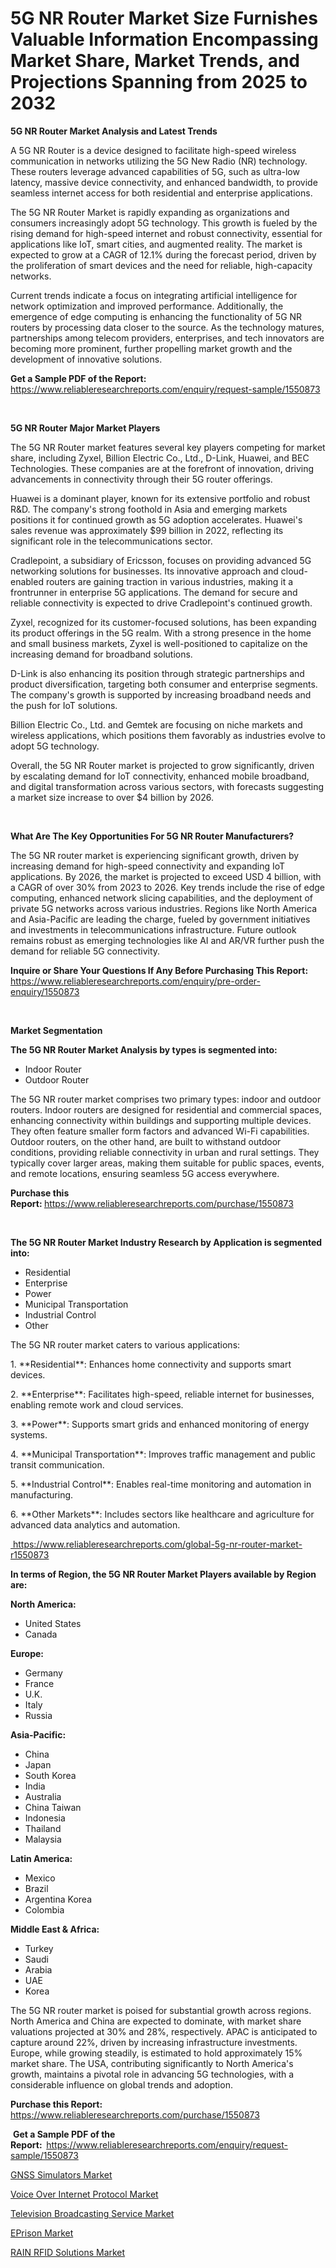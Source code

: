 <p><h1>5G NR Router Market Size Furnishes Valuable Information Encompassing Market Share, Market Trends, and Projections Spanning from 2025 to 2032</h1></p><p><strong>5G NR Router Market Analysis and Latest Trends</strong></p>
<p><p>A 5G NR Router is a device designed to facilitate high-speed wireless communication in networks utilizing the 5G New Radio (NR) technology. These routers leverage advanced capabilities of 5G, such as ultra-low latency, massive device connectivity, and enhanced bandwidth, to provide seamless internet access for both residential and enterprise applications. </p><p>The 5G NR Router Market is rapidly expanding as organizations and consumers increasingly adopt 5G technology. This growth is fueled by the rising demand for high-speed internet and robust connectivity, essential for applications like IoT, smart cities, and augmented reality. The market is expected to grow at a CAGR of 12.1% during the forecast period, driven by the proliferation of smart devices and the need for reliable, high-capacity networks. </p><p>Current trends indicate a focus on integrating artificial intelligence for network optimization and improved performance. Additionally, the emergence of edge computing is enhancing the functionality of 5G NR routers by processing data closer to the source. As the technology matures, partnerships among telecom providers, enterprises, and tech innovators are becoming more prominent, further propelling market growth and the development of innovative solutions.</p></p>
<p><strong>Get a Sample PDF of the Report:&nbsp;</strong> <a href="https://www.reliableresearchreports.com/enquiry/request-sample/1550873?utm_campaign=32&utm_medium=2&utm_source=Github&utm_content=ia&utm_term=15022025&utm_id=5g-nr-router">https://www.reliableresearchreports.com/enquiry/request-sample/1550873</a></p>
<p>&nbsp;</p>
<p><strong>5G NR Router Major Market Players</strong></p>
<p><p>The 5G NR Router market features several key players competing for market share, including Zyxel, Billion Electric Co., Ltd., D-Link, Huawei, and BEC Technologies. These companies are at the forefront of innovation, driving advancements in connectivity through their 5G router offerings.</p><p>Huawei is a dominant player, known for its extensive portfolio and robust R&D. The company's strong foothold in Asia and emerging markets positions it for continued growth as 5G adoption accelerates. Huawei's sales revenue was approximately $99 billion in 2022, reflecting its significant role in the telecommunications sector.</p><p>Cradlepoint, a subsidiary of Ericsson, focuses on providing advanced 5G networking solutions for businesses. Its innovative approach and cloud-enabled routers are gaining traction in various industries, making it a frontrunner in enterprise 5G applications. The demand for secure and reliable connectivity is expected to drive Cradlepoint's continued growth.</p><p>Zyxel, recognized for its customer-focused solutions, has been expanding its product offerings in the 5G realm. With a strong presence in the home and small business markets, Zyxel is well-positioned to capitalize on the increasing demand for broadband solutions.</p><p>D-Link is also enhancing its position through strategic partnerships and product diversification, targeting both consumer and enterprise segments. The company's growth is supported by increasing broadband needs and the push for IoT solutions.</p><p>Billion Electric Co., Ltd. and Gemtek are focusing on niche markets and wireless applications, which positions them favorably as industries evolve to adopt 5G technology.</p><p>Overall, the 5G NR Router market is projected to grow significantly, driven by escalating demand for IoT connectivity, enhanced mobile broadband, and digital transformation across various sectors, with forecasts suggesting a market size increase to over $4 billion by 2026.</p></p>
<p>&nbsp;</p>
<p><strong>What Are The Key Opportunities For 5G NR Router Manufacturers?</strong></p>
<p><p>The 5G NR router market is experiencing significant growth, driven by increasing demand for high-speed connectivity and expanding IoT applications. By 2026, the market is projected to exceed USD 4 billion, with a CAGR of over 30% from 2023 to 2026. Key trends include the rise of edge computing, enhanced network slicing capabilities, and the deployment of private 5G networks across various industries. Regions like North America and Asia-Pacific are leading the charge, fueled by government initiatives and investments in telecommunications infrastructure. Future outlook remains robust as emerging technologies like AI and AR/VR further push the demand for reliable 5G connectivity.</p></p>
<p><strong>Inquire or Share Your Questions If Any Before Purchasing This Report:</strong> <a href="https://www.reliableresearchreports.com/enquiry/pre-order-enquiry/1550873?utm_campaign=32&utm_medium=2&utm_source=Github&utm_content=ia&utm_term=15022025&utm_id=5g-nr-router">https://www.reliableresearchreports.com/enquiry/pre-order-enquiry/1550873</a></p>
<p>&nbsp;</p>
<p><strong>Market Segmentation</strong></p>
<p><strong>The 5G NR Router Market Analysis by types is segmented into:</strong></p>
<p><ul><li>Indoor Router</li><li>Outdoor Router</li></ul></p>
<p><p>The 5G NR router market comprises two primary types: indoor and outdoor routers. Indoor routers are designed for residential and commercial spaces, enhancing connectivity within buildings and supporting multiple devices. They often feature smaller form factors and advanced Wi-Fi capabilities. Outdoor routers, on the other hand, are built to withstand outdoor conditions, providing reliable connectivity in urban and rural settings. They typically cover larger areas, making them suitable for public spaces, events, and remote locations, ensuring seamless 5G access everywhere.</p></p>
<p><strong>Purchase this Report:&nbsp;</strong><a href="https://www.reliableresearchreports.com/purchase/1550873?utm_campaign=32&utm_medium=2&utm_source=Github&utm_content=ia&utm_term=15022025&utm_id=5g-nr-router">https://www.reliableresearchreports.com/purchase/1550873</a></p>
<p>&nbsp;</p>
<p><strong>The 5G NR Router Market Industry Research by Application is segmented into:</strong></p>
<p><ul><li>Residential</li><li>Enterprise</li><li>Power</li><li>Municipal Transportation</li><li>Industrial Control</li><li>Other</li></ul></p>
<p><p>The 5G NR router market caters to various applications: </p><p>1. **Residential**: Enhances home connectivity and supports smart devices.  </p><p>2. **Enterprise**: Facilitates high-speed, reliable internet for businesses, enabling remote work and cloud services.  </p><p>3. **Power**: Supports smart grids and enhanced monitoring of energy systems.  </p><p>4. **Municipal Transportation**: Improves traffic management and public transit communication.  </p><p>5. **Industrial Control**: Enables real-time monitoring and automation in manufacturing.  </p><p>6. **Other Markets**: Includes sectors like healthcare and agriculture for advanced data analytics and automation.</p></p>
<p><a href="https://www.reliableresearchreports.com/global-5g-nr-router-market-r1550873?utm_campaign=32&utm_medium=2&utm_source=Github&utm_content=ia&utm_term=15022025&utm_id=5g-nr-router">&nbsp;https://www.reliableresearchreports.com/global-5g-nr-router-market-r1550873</a></p>
<p><strong>In terms of Region, the 5G NR Router Market Players available by Region are:</strong></p>
<p>
    <p> <strong> North America: </strong>
        <ul>
            <li>United States</li>
            <li>Canada</li>
        </ul>
        </p> 
    <p> <strong> Europe: </strong>
        <ul>
            <li>Germany</li>
            <li>France</li>
            <li>U.K.</li>
            <li>Italy</li>
            <li>Russia</li>
        </ul>
        </p> 
    <p> <strong> Asia-Pacific: </strong>
        <ul>
            <li>China</li>
            <li>Japan</li>
            <li>South Korea</li>
            <li>India</li>
            <li>Australia</li>
            <li>China Taiwan</li>
            <li>Indonesia</li>
            <li>Thailand</li>
            <li>Malaysia</li>
        </ul>
        </p> 
    <p> <strong> Latin America: </strong>
        <ul>
            <li>Mexico</li>
            <li>Brazil</li>
            <li>Argentina Korea</li>
            <li>Colombia</li>
        </ul>
        </p> 
    <p> <strong> Middle East & Africa: </strong>
        <ul>
            <li>Turkey</li>
            <li>Saudi</li>
            <li>Arabia</li>
            <li>UAE</li>
            <li>Korea</li>
        </ul>
    </p>
    </p>
<p><p>The 5G NR router market is poised for substantial growth across regions. North America and China are expected to dominate, with market share valuations projected at 30% and 28%, respectively. APAC is anticipated to capture around 22%, driven by increasing infrastructure investments. Europe, while growing steadily, is estimated to hold approximately 15% market share. The USA, contributing significantly to North America's growth, maintains a pivotal role in advancing 5G technologies, with a considerable influence on global trends and adoption.</p></p>
<p><strong>Purchase this Report: </strong><a href="https://www.reliableresearchreports.com/purchase/1550873?utm_campaign=32&utm_medium=2&utm_source=Github&utm_content=ia&utm_term=15022025&utm_id=5g-nr-router">https://www.reliableresearchreports.com/purchase/1550873</a></p>
<p>&nbsp;<strong>Get a Sample PDF of the Report:&nbsp;&nbsp;</strong><a href="https://www.reliableresearchreports.com/enquiry/request-sample/1550873?utm_campaign=32&utm_medium=2&utm_source=Github&utm_content=ia&utm_term=15022025&utm_id=5g-nr-router">https://www.reliableresearchreports.com/enquiry/request-sample/1550873</a></p>
<p><strong></strong></p>
<p><p><a href="https://github.com/pimanoruman/Market-Research-Report-List-1/blob/main/gnss-simulators-market.md?utm_campaign=32&utm_medium=2&utm_source=Github&utm_content=ia&utm_term=15022025&utm_id=5g-nr-router">GNSS Simulators Market</a></p><p><a href="https://github.com/akrachveslov/Market-Research-Report-List-1/blob/main/voice-over-internet-protocol-market.md?utm_campaign=32&utm_medium=2&utm_source=Github&utm_content=ia&utm_term=15022025&utm_id=5g-nr-router">Voice Over Internet Protocol Market</a></p><p><a href="https://github.com/tashipmhuiri/Market-Research-Report-List-1/blob/main/television-broadcasting-service-market.md?utm_campaign=32&utm_medium=2&utm_source=Github&utm_content=ia&utm_term=15022025&utm_id=5g-nr-router">Television Broadcasting Service Market</a></p><p><a href="https://github.com/adyawafurber1/Market-Research-Report-List-1/blob/main/eprison-market.md?utm_campaign=32&utm_medium=2&utm_source=Github&utm_content=ia&utm_term=15022025&utm_id=5g-nr-router">EPrison Market</a></p><p><a href="https://github.com/balapopepi/Market-Research-Report-List-1/blob/main/rain-rfid-solutions-market.md?utm_campaign=32&utm_medium=2&utm_source=Github&utm_content=ia&utm_term=15022025&utm_id=5g-nr-router">RAIN RFID Solutions Market</a></p></p>